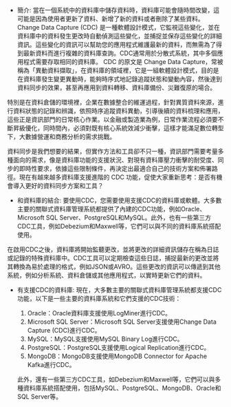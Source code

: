 * 簡介:
當在一個系統中的資料庫中儲存資料時，資料庫可能會隨時間改變，這可能是因為使用者更新了資料、新增了新的資料或者刪除了某些資料。 Change Data Capture (CDC) 是一種軟體設計模式，它監視這些變化，並在資料庫中的資料發生更改時自動偵測這些變化，並捕捉並保存這些變化的詳細資訊。這些變化的資訊可以幫助您的應用程式維護最新的資料，而無需為了得到最新資料而進行複雜的資料庫查詢。CDC通常用於分散式系統，其中多個應用程式需要存取相同的資料庫。
CDC 的原文是 Change Data Capture，常被稱為「異動資料擷取」，在資料庫的領域裡，它是一組軟體設計模式，目的是在資料庫發生變更異動時，能夠時序式地記錄追蹤狀態和變動內容，然後達到資料同步的效果，甚至再應用到資料轉移、資料庫備份、災難復原的場合。

特別是在資料倉儲的環境裡，企業在數據整合的維運過程，針對異質資料來源，進行資料狀態的記錄和辨識，依照時序追蹤資料異動，引導後續的資料梳理和應用，這些正是資訊部門的日常核心作業。以金融或製造業為例，日常作業流程必須要不斷昇級優化，同時間內，必須對既有核心系統效減少衝擊，這樣才能滿足數位轉型下，大數據營運和商務分析的需求挑戰。

資料同步是我們想要的結果，但實作方法和工具卻不只一種，資訊部門需要考量多種面向的需求，像是資料庫功能的支援狀況、對現有資料庫壓力衝擊的耐受度、同步的即時性要求，依據這些限制條件，再決定出最適合自己的技術方案和佈署路徑。現在有越來越多資料庫支援進階的 CDC 功能，促使大家重新思考：是否有機會導入更好的資料同步方案和工具？

* 和資料庫的結合:
要使用CDC，您需要使用支援CDC的資料庫或軟體。大多數主要的關聯式資料庫管理系統都提供了內建的CDC功能，例如Oracle、Microsoft SQL Server、PostgreSQL和MySQL。此外，也有一些第三方CDC工具，例如Debezium和Maxwell等，它們可以與不同的資料庫系統搭配使用。

在啟用CDC之後，資料庫將開始監聽更改，並將更改的詳細資訊儲存在稱為日誌或記錄的特殊資料庫中。CDC工具可以定期檢查這些日誌，捕捉最新的更改並將其轉換為易於處理的格式，例如JSON或AVRO。這些更改的資訊可以傳遞到其他系統，例如分析系統、資料倉儲或其他應用程式，以實時更新它們的資料。

* 有支援CDC的資料庫:
	現在，大多數主要的關聯式資料庫管理系統都支援CDC功能，以下是一些主要的資料庫系統和它們支援的CDC技術：

	1.  Oracle：Oracle資料庫支援使用LogMiner進行CDC。
	2.  Microsoft SQL Server：Microsoft SQL Server支援使用Change Data Capture (CDC)進行CDC。
	3.  MySQL：MySQL支援使用MySQL Binary Log進行CDC。
	4.  PostgreSQL：PostgreSQL支援使用Logical Replication進行CDC。
	5.  MongoDB：MongoDB支援使用MongoDB Connector for Apache Kafka進行CDC。

	此外，還有一些第三方CDC工具，如Debezium和Maxwell等，它們可以與多種資料庫系統搭配使用，包括MySQL、PostgreSQL、MongoDB、Oracle和SQL Server等。